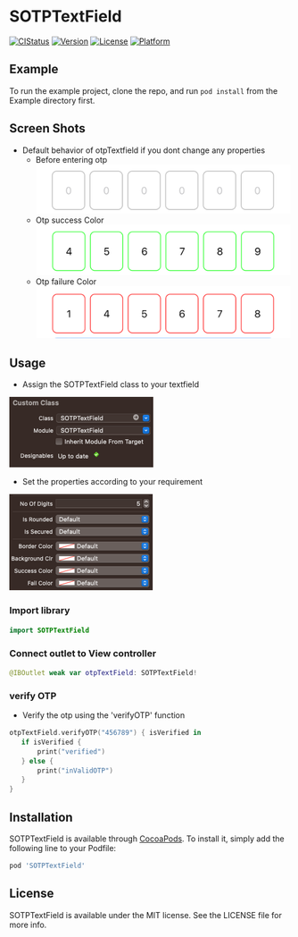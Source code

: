 # SOTPTextField

[![CIStatus](https://img.shields.io/travis/sahilshaligram/SOTPTextField.svg?style=flat)](https://travis-ci.org/sahilshaligram/SOTPTextField)
[![Version](https://img.shields.io/cocoapods/v/SOTPTextField.svg?style=flat)](https://cocoapods.org/pods/SOTPTextField)
[![License](https://img.shields.io/cocoapods/l/SOTPTextField.svg?style=flat)](https://cocoapods.org/pods/SOTPTextField)
[![Platform](https://img.shields.io/cocoapods/p/SOTPTextField.svg?style=flat)](https://cocoapods.org/pods/SOTPTextField)

## Example

To run the example project, clone the repo, and run `pod install` from the Example directory first.

## Screen Shots
* Default behavior of otpTextfield if you dont change any properties
    - Before entering otp
![alt text](https://github.com/sahilshaligram/SOTPTextField/blob/main/Example/ScreenShots/initial%20view.png?raw=true)
    - Otp success Color
![alt text](https://github.com/sahilshaligram/SOTPTextField/blob/main/Example/ScreenShots/verified%20View.png?raw=true)
    - Otp failure Color
![alt text](https://github.com/sahilshaligram/SOTPTextField/blob/main/Example/ScreenShots/inValid%20OTP%20View.png?raw=true)

## Usage

- Assign the SOTPTextField class to your textfield
 
![alt text](https://github.com/sahilshaligram/SOTPTextField/blob/main/Example/ScreenShots/ClassSS.png?raw=true)
 
- Set the properties according to your requirement
 
![alt text](https://github.com/sahilshaligram/SOTPTextField/blob/main/Example/ScreenShots/PropertiesSS.png?raw=true)
 
 ### Import library
 ```swift
import SOTPTextField
```
 
### Connect outlet to View controller
 ```swift
@IBOutlet weak var otpTextField: SOTPTextField!
```

### verify OTP
 - Verify the otp using the 'verifyOTP' function
  
 ```swift
otpTextField.verifyOTP("456789") { isVerified in
    if isVerified {
        print("verified")
    } else {
        print("inValidOTP")
    }
}
```

## Installation

SOTPTextField is available through [CocoaPods](https://cocoapods.org). To install
it, simply add the following line to your Podfile:

```ruby
pod 'SOTPTextField'
```

## License

SOTPTextField is available under the MIT license. See the LICENSE file for more info.
